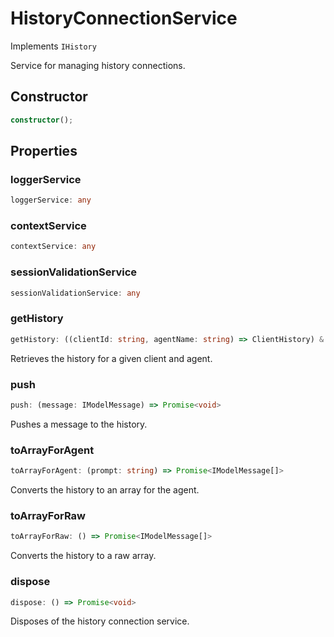 # HistoryConnectionService

Implements `IHistory`

Service for managing history connections.

## Constructor

```ts
constructor();
```

## Properties

### loggerService

```ts
loggerService: any
```

### contextService

```ts
contextService: any
```

### sessionValidationService

```ts
sessionValidationService: any
```

### getHistory

```ts
getHistory: ((clientId: string, agentName: string) => ClientHistory) & IClearableMemoize<string> & IControlMemoize<string, ClientHistory>
```

Retrieves the history for a given client and agent.

### push

```ts
push: (message: IModelMessage) => Promise<void>
```

Pushes a message to the history.

### toArrayForAgent

```ts
toArrayForAgent: (prompt: string) => Promise<IModelMessage[]>
```

Converts the history to an array for the agent.

### toArrayForRaw

```ts
toArrayForRaw: () => Promise<IModelMessage[]>
```

Converts the history to a raw array.

### dispose

```ts
dispose: () => Promise<void>
```

Disposes of the history connection service.

